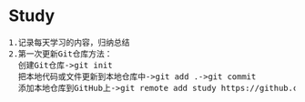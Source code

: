# Study
<pre>
1.记录每天学习的内容，归纳总结
2.第一次更新Git仓库方法：
  创建Git仓库->git init
  把本地代码或文件更新到本地仓库中->git add .->git commit
  添加本地仓库到GitHub上->git remote add study https://github.com/mml403249087/Study.git (更新网址在每个项目中的clone安定download中)</pre>
